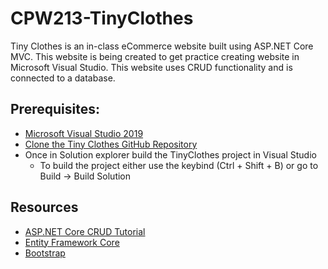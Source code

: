 # CPW213-TinyClothes
Tiny Clothes is an in-class eCommerce website built using ASP.NET Core MVC. This website is being created
to get practice creating website in Microsoft Visual Studio. This website uses CRUD functionality and is 
connected to a database.

## Prerequisites:
* [Microsoft Visual Studio 2019](https://developer.microsoft.com/en-us/windows/downloads)
* [Clone the Tiny Clothes GitHub Repository](https://github.com/JacobGjerstad/CPW213-TinyClothes)
* Once in Solution explorer build the TinyClothes project in Visual Studio
  * To build the project either use the keybind (Ctrl + Shift + B) or go to Build -> Build Solution
  
## Resources
* [ASP.NET Core CRUD Tutorial](https://docs.microsoft.com/en-us/aspnet/core/data/ef-mvc/intro?view=aspnetcore-3.1)
* [Entity Framework Core](https://docs.microsoft.com/en-us/ef/core/)
* [Bootstrap](https://getbootstrap.com/)
